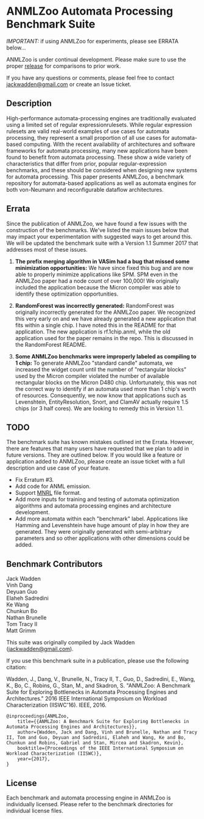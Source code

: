 # ANMLZoo Automata Processing Benchmark Suite

*IMPORTANT:* if using ANMLZoo for experiments, please see ERRATA below...

ANMLZoo is under continual development. Please make sure to use the proper [release](https://github.com/jackwadden/ANMLZoo/releases) for comparisons to prior work.

If you have any questions or comments, please feel free to contact jackwadden@gmail.com or create an Issue ticket.

## Description
High-performance automata-processing engines are traditionally evaluated using a limited set of regular expressionrulesets. While regular expression rulesets are valid real-world examples of use cases for automata processing, they represent a small proportion of all use cases for automata-based computing. With the recent availability of architectures and software frameworks for automata processing, many new applications have been found to benefit from automata processing. These show a wide variety of characteristics that differ from prior, popular regular-expression benchmarks, and these should be considered when designing new systems for automata processing.
This paper presents ANMLZoo, a benchmark repository for automata-based applications as well as automata engines for both von-Neumann and reconfigurable dataflow architectures.

## Errata
Since the publication of ANMLZoo, we have found a few issues with the construction of the benchmarks. We've listed the main issues below that may impact your experimentation with suggested ways to get around this. We will be updated the benchmark suite with a Version 1.1 Summer 2017 that addresses most of these issues.

1. **The prefix merging algorithm in VASim had a bug that missed some minimization opportunities:** We have since fixed this bug and are now able to properly minimize applications like SPM. SPM even in the ANMLZoo paper had a node count of over 100,000! We originally included the application because the Micron compiler was able to identify these optimization opportunities.

2. **RandomForest was incorrectly generated:** RandomForest was originally incorrectly generated for the ANMLZoo paper. We recognized this very early on and we have already generated a new application that fits within a single chip. I have noted this in the README for that application. The new application is rf.1chip.anml, while the old application used for the paper remains in the repo. This is discussed in the RandomForest README.

3. **Some ANMLZoo benchmarks were improperly labeled as compiling to 1 chip:** To generate ANMLZoo "standard candle" automata, we increased the widget count until the number of "rectangular blocks" used by the Micron compiler violated the number of available rectangular blocks on the Micron D480 chip. Unfortunately, this was not the correct way to identify if an automata used more than 1 chip's worth of resources. Consequently, we now know that applications such as Levenshtein, EntityResolution, Snort, and ClamAV actually require 1.5 chips (or 3 half cores). We are looking to remedy this in Version 1.1.

## TODO
The benchmark suite has known mistakes outlined int the Errata. However, there are features that many users have requested that we plan to add in future versions. They are outlined below. If you would like a feature or application added to ANMLZoo, please create an issue ticket with a full description and use case of your feature.

- Fix Erratum #3.
- Add code for ANML emission.
- Support [MNRL](https://github.com/kevinaangstadt/mnrl) file format.
- Add more inputs for training and testing of automata optimization algorithms and automata processing engines and architecture development.
- Add more automata within each "benchmark" label. Applications like Hamming and Levenshtein have huge amount of play in how they are generated. They were originally generated with semi-arbitrary parameters and so other applications with other dimensions could be added.

## Benchmark Contributors

Jack Wadden<br>
Vinh Dang<br>
Deyuan Guo<br>
Elaheh Sadredini<br>
Ke Wang<br>
Chunkun Bo<br>
Nathan Brunelle<br>
Tom Tracy II<br>
Matt Grimm<br>

This suite was originally compiled by Jack Wadden (jackwadden@gmail.com). 
 
If you use this benchmark suite in a publication, please use the following citation:

Wadden, J., Dang, V., Brunelle, N., Tracy II, T., Guo, D., Sadredini, E., Wang, K., Bo, C., Robins, G., Stan, M., and Skadron, S. "ANMLZoo: A Benchmark Suite for Exploring Bottlenecks in Automata Processing Engines and Architectures." 2016 IEEE International Symposium on Workload Characterization (IISWC'16). IEEE, 2016.

```
@inproceedings{ANMLZoo,  
    title={{ANMLZoo: A Benchmark Suite for Exploring Bottlenecks in Automata Processing Engines and Architectures}},  
    author={Wadden, Jack and Dang, Vinh and Brunelle, Nathan and Tracy II, Tom and Guo, Deyuan and Sadredini, Elaheh and Wang, Ke and Bo, Chunkun and Robins, Gabriel and Stan, Mircea and Skadron, Kevin},
    booktitle={Proceedings of the IEEE International Symposium on Workload Characterization (IISWC)},  
    year={2017},  
}
```

## License
Each benchmark and automata processing engine in ANMLZoo is individually licensed. Please refer to the benchmark directories for individual license files.
